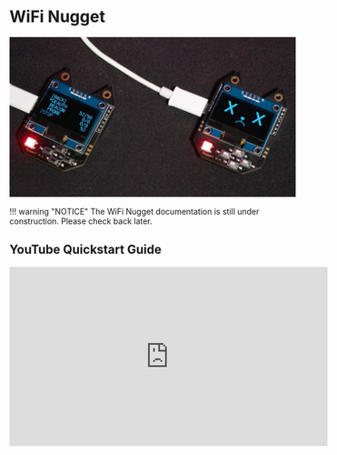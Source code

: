# WiFi Nugget

![3D Isometric view of the WiFi Nugget](assets/wifi-nuggets.png)

!!! warning "NOTICE"
    The WiFi Nugget documentation is still under construction. Please check back later.

## YouTube Quickstart Guide
<div class="video-wrapper">
    <iframe width="560" height="315" src="https://www.youtube.com/embed/NXNTk0JizHg?si=wlx3bBXP-jCHFkE7" title="YouTube video player" frameborder="0" allow="accelerometer; autoplay; clipboard-write; encrypted-media; gyroscope; picture-in-picture; web-share" referrerpolicy="strict-origin-when-cross-origin" allowfullscreen></iframe>
</div>
